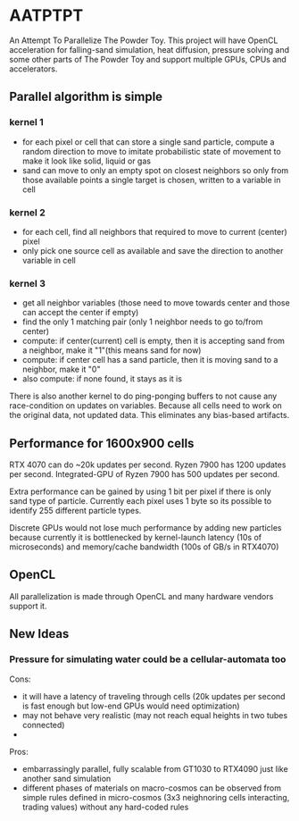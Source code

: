 # AATPTPT
An Attempt To Parallelize The Powder Toy. This project will have OpenCL acceleration for falling-sand simulation, heat diffusion, pressure solving and some other parts of The Powder Toy and support multiple GPUs, CPUs and accelerators.

## Parallel algorithm is simple

### kernel 1
- for each pixel or cell that can store a single sand particle, compute a random direction to move to imitate probabilistic state of movement to make it look like solid, liquid or gas
- sand can move to only an empty spot on closest neighbors so only from those available points a single target is chosen, written to a variable in cell

### kernel 2
- for each cell, find all neighbors that required to move to current (center) pixel
- only pick one source cell as available and save the direction to another variable in cell

### kernel 3
- get all neighbor variables (those need to move towards center and those can accept the center if empty)
- find the only 1 matching pair (only 1 neighbor needs to go to/from center)
- compute: if center(current) cell is empty, then it is accepting sand from a neighbor, make it "1"(this means sand for now)
- compute: if center cell has a sand particle, then it is moving sand to a neighbor, make it "0"
- also compute: if none found, it stays as it is

There is also another kernel to do ping-ponging buffers to not cause any race-condition on updates on variables. Because all cells need to work on the original data, not updated data. This eliminates any bias-based artifacts.

## Performance for 1600x900 cells

RTX 4070 can do ~20k updates per second. Ryzen 7900 has 1200 updates per second. Integrated-GPU of Ryzen 7900 has 500 updates per second.

Extra performance can be gained by using 1 bit per pixel if there is only sand type of particle. Currently each pixel uses 1 byte so its possible to identify 255 different particle types.

Discrete GPUs would not lose much performance by adding new particles because currently it is bottlenecked by kernel-launch latency (10s of microseconds) and memory/cache bandwidth (100s of GB/s in RTX4070)

## OpenCL

All parallelization is made through OpenCL and many hardware vendors support it. 


## New Ideas

### Pressure for simulating water could be a cellular-automata too

Cons: 
- it will have a latency of traveling through cells (20k updates per second is fast enough but low-end GPUs would need optimization)
- may not behave very realistic (may not reach equal heights in two tubes connected)
- 
Pros: 
- embarrassingly parallel, fully scalable from GT1030 to RTX4090 just like another sand simulation
- different phases of materials on macro-cosmos can be observed from simple rules defined in micro-cosmos (3x3 neighnoring cells interacting, trading values) without any hard-coded rules
